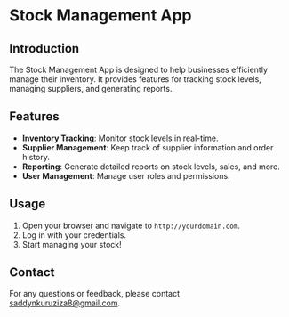 # Stock Management App

## Introduction

The Stock Management App is designed to help businesses efficiently manage their inventory. It provides features for tracking stock levels, managing suppliers, and generating reports.

## Features

- **Inventory Tracking**: Monitor stock levels in real-time.
- **Supplier Management**: Keep track of supplier information and order history.
- **Reporting**: Generate detailed reports on stock levels, sales, and more.
- **User Management**: Manage user roles and permissions.

## Usage

1. Open your browser and navigate to `http://yourdomain.com`.
2. Log in with your credentials.
3. Start managing your stock!

## Contact

For any questions or feedback, please contact [saddynkuruziza8@gmail.com](mailto:saddynkuruziza8@gmail.com).
